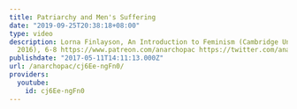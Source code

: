 ```yaml
---
title: Patriarchy and Men's Suffering
date: "2019-09-25T20:38:18+08:00"
type: video
description: Lorna Finlayson, An Introduction to Feminism (Cambridge University Press,
  2016), 6-8 https://www.patreon.com/anarchopac https://twitter.com/anarchopac
publishdate: "2017-05-11T14:11:13.000Z"
url: /anarchopac/cj6Ee-ngFn0/
providers:
  youtube:
    id: cj6Ee-ngFn0
---
```

